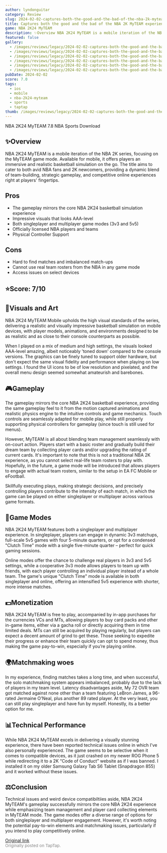 ```yaml
---
author: lyndonguitar
category: Review
slug: 2024-02-02-captures-both-the-good-and-the-bad-of-the-nba-2k-myteam-experience-review-nba-2k24-myt
title: Captures both the good and the bad of the NBA 2K MyTEAM experience | Review - NBA 2K24 MyTEAM
game: NBA 2K24 MyTEAM
description: ✨Overview NBA 2K24 MyTEAM is a mobile iteration of the NBA 2K series, focusing on the MyTEAM game mode. Available for mobile, it offers players an immersive and realistic basketball simulation on the go. The title aims to cater to both avid NBA fans and 2K newcomers, providing a dynamic blend of team-building, strategic gameplay, and competitive online experiences right at players' fingertips.
featured: false
gallery:
  - /images/reviews/legacy/2024-02-02-captures-both-the-good-and-the-bad-of-the-nba-2k-myteam-experience--review---nba-2k24-myt-0.avif
  - /images/reviews/legacy/2024-02-02-captures-both-the-good-and-the-bad-of-the-nba-2k-myteam-experience--review---nba-2k24-myt-1.avif
  - /images/reviews/legacy/2024-02-02-captures-both-the-good-and-the-bad-of-the-nba-2k-myteam-experience--review---nba-2k24-myt-2.avif
  - /images/reviews/legacy/2024-02-02-captures-both-the-good-and-the-bad-of-the-nba-2k-myteam-experience--review---nba-2k24-myt-3.avif
  - /images/reviews/legacy/2024-02-02-captures-both-the-good-and-the-bad-of-the-nba-2k-myteam-experience--review---nba-2k24-myt-4.avif
  - /images/reviews/legacy/2024-02-02-captures-both-the-good-and-the-bad-of-the-nba-2k-myteam-experience--review---nba-2k24-myt-5.avif
pubDate: 2024-02-02
score: 7.0
tags:
  - ios
  - mobile
  - nba-2k24-myteam
  - sports
  - taptap
thumb: /images/reviews/legacy/2024-02-02-captures-both-the-good-and-the-bad-of-the-nba-2k-myteam-experience--review---nba-2k24-myt-0.avif
---
```


NBA 2K24 MyTEAM
7.8
NBA
Sports
Download


## ✨Overview
NBA 2K24 MyTEAM is a mobile iteration of the NBA 2K series, focusing on the MyTEAM game mode. Available for mobile, it offers players an immersive and realistic basketball simulation on the go. The title aims to cater to both avid NBA fans and 2K newcomers, providing a dynamic blend of team-building, strategic gameplay, and competitive online experiences right at players' fingertips.




## Pros
- The gameplay mirrors the core NBA 2K24 basketball simulation experience
- Impressive visuals that looks AAA-level
- Both singleplayer and multiplayer game modes (3v3 and 5v5)
- Officially licensed NBA players and teams
- Physical Controller Support
## Cons
- Hard to find matches and imbalanced match-ups
- Cannot use real team rosters from the NBA in any game mode
- Access issues on select devices



## ⭐️Score: 7/10


## 🎨Visuals and Art
NBA 2K24 MyTEAM Mobile upholds the high visual standards of the series, delivering a realistic and visually impressive basketball simulation on mobile devices, with player models, animations, and environments designed to be as realistic and as close to their console counterparts as possible.

When I played on a mix of medium and high settings, the visuals looked AAA-level amazing, albeit noticeably 'toned down' compared to the console versions. The graphics can be finely tuned to support older hardware, but don't expect the same visual fidelity and performance when playing on low settings. I found the UI icons to be of low resolution and pixelated, and the overall menu design seemed somewhat amateurish and barebones.


## 🎮Gameplay
The gameplay mirrors the core NBA 2K24 basketball experience, providing the same gameplay feel to it from the motion captured animations and realistic physics engine to the intuitive controls and game mechanics. Touch controls are seamlessly adapted for mobile play, while still properly supporting physical controllers for gameplay (since touch is still used for menus).

However, MyTEAM is all about blending team management seamlessly with on-court action. Players start with a basic roster and gradually build their dream team by collecting player cards and/or upgrading the rating of  current cards. It's important to note that this is not a traditional NBA 2K experience, as you cannot select real-life team rosters to play with. Hopefully, in the future, a game mode will be introduced that allows players to engage with actual team rosters, similar to the setup in EA FC Mobile or eFootball.

Skillfully executing plays, making strategic decisions, and precisely controlling players contribute to the intensity of each match, in which the game can be played on either singleplayer or multiplayer across various game formats.


## 📜Game Modes
NBA 2K24 MyTEAM features both a singleplayer and multiplayer experience. In singleplayer, players can engage in dynamic 3v3 matchups, full-scale 5v5 games with four 5-minute quarters, or opt for a condensed "Clutch Time" mode with a single five-minute quarter – perfect for quick gaming sessions.

Online modes offer the chance to challenge real players in 3v3 and 5v5 settings, while a cooperative 3v3 mode allows players to team up with friends, with each player controlling an individual player instead of a whole team. The game's unique "Clutch Time" mode is available in both singleplayer and online, offering an intensified 5v5 experience with shorter, more intense matches.


## 💵Monetization
NBA 2K24 MyTEAM is free to play, accompanied by in-app purchases for the currencies VCs and MTs, allowing players to buy card packs and other in-game items, either via a gacha roll or directly acquiring them in time limited deals. MTs can still be acquired by playing regularly, but players can expect a decent amount of grind to get these. Those seeking to expedite their progress or enhance their team quickly can opt to spend money, thus making the game pay-to-win, especially if you’re playing online.


## 🌍Matchmaking woes
In my experience, finding matches takes a long time, and when successful, the solo matchmaking system appears imbalanced, probably due to the lack of players in my team level. Latency disadvantages aside, My 72 OVR team got matched against none other than a team featuring LeBron James, a 96-rated Jermaine O'Neal, plus another 89 rated player. At the very least, you can still play singleplayer and have fun by myself. Honestly, its a better option for me.


## 📊Technical Performance
While NBA 2K24 MyTEAM excels in delivering a visually stunning experience, there have been reported technical issues online in which I’ve also personally experienced. The game seems to be selective when it comes to compatible devices, as it just crashed on my newer ROG Phone 5 while redirecting it to a 2K “Code of Conduct” website as if I was banned. I installed it on my older Samsung Galaxy Tab S6 Tablet (Snapdragon 855) and it worked without these issues.


## ⚖️Conclusion
Technical issues and weird device compatibiltiies aside, NBA 2K24 MyTEAM's gameplay successfully mirrors the core NBA 2K24 experience while emphasizing team management and player card collecting elements in MyTEAM mode. The game modes offer a diverse range of options for both singleplayer and multiplayer engagement. However, it's worth noting the potential pay-to-win elements and matchmaking issues, particularly if you intend to play competitively online.

[Original link](https://www.taptap.io/post/6947662)<br><span style="font-size: 0.95em; color: #888;">Originally posted on TapTap.</span>
